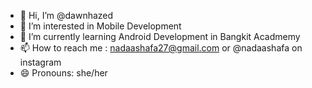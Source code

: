 - 👋 Hi, I’m @dawnhazed
- 👀 I’m interested in Mobile Development
- 🌱 I’m currently learning Android Development in Bangkit Acadmemy
- 📫 How to reach me : nadaashafa27@gmail.com or @nadaashafa on instagram
- 😄 Pronouns: she/her
